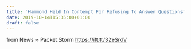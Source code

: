 ```yaml
---
title: 'Hammond Held In Contempt For Refusing To Answer Questions'
date: 2019-10-14T15:35:00+01:00
draft: false
---
```


  
  
from News ≈ Packet Storm https://ift.tt/32eSrdV